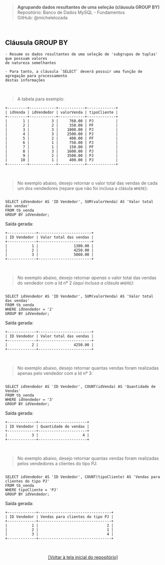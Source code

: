 > **Agrupando dados resultantes de uma seleção (cláusula GROUP BY)**     
> Repositório: Banco de Dados MySQL - Fundamentos  
> GitHub: @michelelozada
&nbsp;
     
&nbsp;     
## Cláusula GROUP BY
```
- Resume os dados resultantes de uma seleção de 'subgrupos de tuplas' que possuam valores 
de natureza semelhantes

- Para tanto, a cláusula `SELECT` deverá possuir uma função de agregação para processamento 
destas informações
```
     
&nbsp;  

> A tabela para exemplo:
```
+---------+------------+------------+-------------+
| idVenda | idVendedor | valorVenda | tipoCliente |
+---------+------------+------------+-------------+
|       1 |          3 |     760.00 | PJ          |
|       2 |          2 |     350.00 | PF          |
|       3 |          3 |    1000.00 | PJ          |
|       4 |          3 |    2500.00 | PJ          |
|       5 |          2 |     400.00 | PF          |
|       6 |          1 |     750.00 | PJ          |
|       7 |          1 |     150.00 | PF          |
|       8 |          3 |    1600.00 | PJ          |
|       9 |          2 |    3500.00 | PJ          |
|      10 |          1 |     400.00 | PJ          |
+---------+------------+------------+-------------+
```

&nbsp;

> No exemplo abaixo, desejo retornar o valor total das vendas de cada um dos vendedores (repare que não foi inclusa a clásula `WHERE`):
```mysql

SELECT idVendedor AS 'ID Vendedor', SUM(valorVenda) AS 'Valor total das vendas'
FROM tb_venda
GROUP BY idVendedor;
```

Saída gerada:
```
+-------------+------------------------+
| ID Vendedor | Valor total das vendas |
+-------------+------------------------+
|           1 |                1300.00 |
|           2 |                4250.00 |
|           3 |                5860.00 |
+-------------+------------------------+
```


&nbsp;

> No exemplo abaixo, desejo retornar *apenas* o valor total das vendas do vendedor com a Id nº 2 *(aqui inclusa a clásula `WHERE`)*:
```mysql

SELECT idVendedor AS 'ID Vendedor', SUM(valorVenda) AS 'Valor total das vendas'
FROM tb_venda
WHERE idVendedor = '2'
GROUP BY idVendedor;
```

Saída gerada:
```
+-------------+------------------------+
| ID Vendedor | Valor total das vendas |
+-------------+------------------------+
|           2 |                4250.00 |
+-------------+------------------------+
```

&nbsp;

> No exemplo abaixo, desejo retornar quantas vendas foram realizadas apenas pelo vendedor com a Id nº 3:
```mysql

SELECT idVendedor AS 'ID Vendedor', COUNT(idVenda) AS 'Quantidade de Vendas'
FROM tb_venda
WHERE idVendedor = '3'
GROUP BY idVendedor;
```

Saída gerada:

```
+-------------+----------------------+
| ID Vendedor | Quantidade de vendas |
+-------------+----------------------+
|           3 |                    4 |
+-------------+----------------------+
```

&nbsp;

> No exemplo abaixo, desejo retornar quantas vendas foram realizadas pelos vendedores a clientes do tipo PJ:
```mysql

SELECT idVendedor AS 'ID Vendedor', COUNT(tipoCliente) AS 'Vendas para clientes do tipo PJ'
FROM tb_venda
WHERE tipoCliente = 'PJ'
GROUP BY idVendedor;
```

Saída gerada:

```
+-------------+---------------------------------+
| ID Vendedor | Vendas para clientes do tipo PJ |
+-------------+---------------------------------+
|           1 |                               2 |
|           2 |                               1 |
|           3 |                               4 |
+-------------+---------------------------------+
```

&nbsp;

<div align="center">
<a href="https://github.com/michelelozada/MySQL-Study-Notes">[Voltar à tela inicial do repositório]</a>
</div>